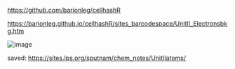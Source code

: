 https://github.com/barionleg/cellhashR

https://barionleg.github.io/cellhashR/sites_barcodespace/UnitII_Electronsbkg.htm

![image](https://github.com/barionleg/cellhashR/assets/102619282/956dd233-fa20-42cb-a7f0-5af882558392)




saved: https://sites.lps.org/sputnam/chem_notes/UnitIIatoms/